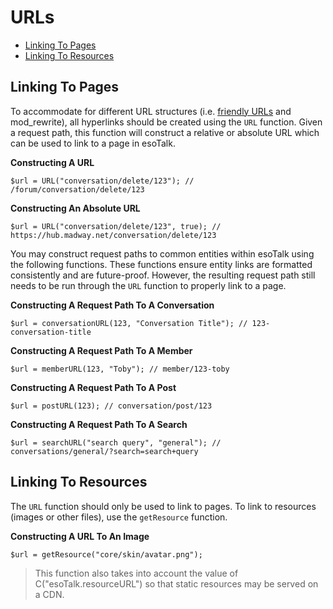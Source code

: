 # URLs

- [Linking To Pages](#pages)
- [Linking To Resources](#resources)

<a name="pages"></a>
## Linking To Pages

To accommodate for different URL structures (i.e. [friendly URLs](/configuration#friendly-urls) and mod_rewrite), all hyperlinks should be created using the `URL` function. Given a request path, this function will construct a relative or absolute URL which can be used to link to a page in esoTalk.

**Constructing A URL**

	$url = URL("conversation/delete/123"); // /forum/conversation/delete/123
	
**Constructing An Absolute URL**

	$url = URL("conversation/delete/123", true); // https://hub.madway.net/conversation/delete/123
	
You may construct request paths to common entities within esoTalk using the following functions. These functions ensure entity links are formatted consistently and are future-proof. However, the resulting request path still needs to be run through the `URL` function to properly link to a page.

**Constructing A Request Path To A Conversation**

	$url = conversationURL(123, "Conversation Title"); // 123-conversation-title

**Constructing A Request Path To A Member**

	$url = memberURL(123, "Toby"); // member/123-toby

**Constructing A Request Path To A Post**

	$url = postURL(123); // conversation/post/123

**Constructing A Request Path To A Search**

	$url = searchURL("search query", "general"); // conversations/general/?search=search+query
	
<a name="resources"></a>
## Linking To Resources

The `URL` function should only be used to link to pages. To link to resources (images or other files), use the `getResource` function.

**Constructing A URL To An Image**

	$url = getResource("core/skin/avatar.png");
	
> This function also takes into account the value of C("esoTalk.resourceURL") so that static resources may be served on a CDN.